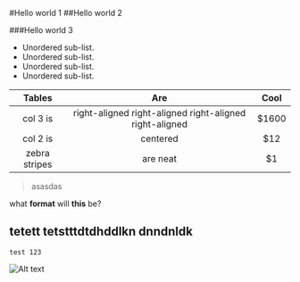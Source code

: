 #Hello world 1
##Hello world 2

###Hello world 3
* Unordered sub-list.
* Unordered sub-list.
* Unordered sub-list.
* Unordered sub-list.

| Tables        | Are           | Cool  |
| :-------------: |:-------------:| :-----:|
| col 3 is      | right-aligned right-aligned right-aligned right-aligned | $1600 |
| col 2 is      | centered      |   $12 |
| zebra stripes | are neat      |    $1 |

>asasdas

what **format** will __this__ be?

tetett tetstttdtdhddlkn dnndnldk
---

```test 123```


![Alt text](http://www.petlandsarasota.com/wp-content/uploads/2016/06/kitten-little.jpg)
